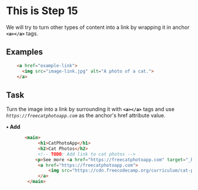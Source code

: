 # This is Step 15

We will try to turn other types of content into a link by wrapping it in anchor **`<a></a>`** tags.

## Examples

```HTML
    <a href="example-link">
      <img src="image-link.jpg" alt="A photo of a cat.">
    </a>
```

## Task

Turn the image into a link by surrounding it with **`<a></a>`** tags and use *`https://freecatphotoapp.com`* as the anchor's href attribute value.

**• Add**

```HTML
       <main>
            <h1>CatPhotoApp</h1>
            <h2>Cat Photos</h2>
            <!-- TODO: Add link to cat photos -->
           <p>See more <a href="https://freecatphotoapp.com" target="_blank">cat photos</a> in our gallery.</p>
            <a href="https://freecatphotoapp.com">
                <img src="https://cdn.freecodecamp.org/curriculum/cat-photo-app/relaxing-cat.jpg" alt="A cute orange cat lying on its back.">
            </a>       
        </main>
```
